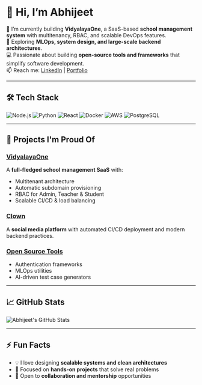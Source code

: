 # 👋 Hi, I’m Abhijeet

🔭 I’m currently building **VidyalayaOne**, a SaaS-based **school management system** with multitenancy, RBAC, and scalable DevOps features.  
🌱 Exploring **MLOps, system design, and large-scale backend architectures**.  
💻 Passionate about building **open-source tools and frameworks** that simplify software development.  
📫 Reach me: [LinkedIn](https://www.linkedin.com/in/abhijeet) | [Portfolio](https://abhijeet.dev)

---

## 🛠 Tech Stack

![Node.js](https://img.shields.io/badge/-Node.js-339933?style=flat-square&logo=node.js&logoColor=white)
![Python](https://img.shields.io/badge/-Python-3776AB?style=flat-square&logo=python&logoColor=white)
![React](https://img.shields.io/badge/-React-61DAFB?style=flat-square&logo=react&logoColor=black)
![Docker](https://img.shields.io/badge/-Docker-2496ED?style=flat-square&logo=docker&logoColor=white)
![AWS](https://img.shields.io/badge/-AWS-232F3E?style=flat-square&logo=amazon-aws&logoColor=white)
![PostgreSQL](https://img.shields.io/badge/-PostgreSQL-4169E1?style=flat-square&logo=postgresql&logoColor=white)

---

## 🚀 Projects I'm Proud Of

### [VidyalayaOne](https://github.com/abhijeet/vidyalayaone)
A **full-fledged school management SaaS** with:
- Multitenant architecture
- Automatic subdomain provisioning
- RBAC for Admin, Teacher & Student
- Scalable CI/CD & load balancing

### [Clown](https://github.com/abhijeet/clown)
A **social media platform** with automated CI/CD deployment and modern backend practices.

### [Open Source Tools](https://github.com/abhijeet)
- Authentication frameworks
- MLOps utilities
- AI-driven test case generators

---

## 📈 GitHub Stats

![Abhijeet's GitHub Stats](https://github-readme-stats.vercel.app/api?username=abhijeet&show_icons=true&theme=radical)

---

## ⚡ Fun Facts

- 💡 I love designing **scalable systems and clean architectures**
- 🎯 Focused on **hands-on projects** that solve real problems
- 🤝 Open to **collaboration and mentorship** opportunities
